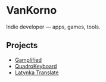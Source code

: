 # VanKorno

Indie developer — apps, games, tools.

## Projects
- [Gamplified](./gamplified/)
- [QuadroKeyboard](./quadrokeyboard/)
- [Latynka Translate](./latynka/)








